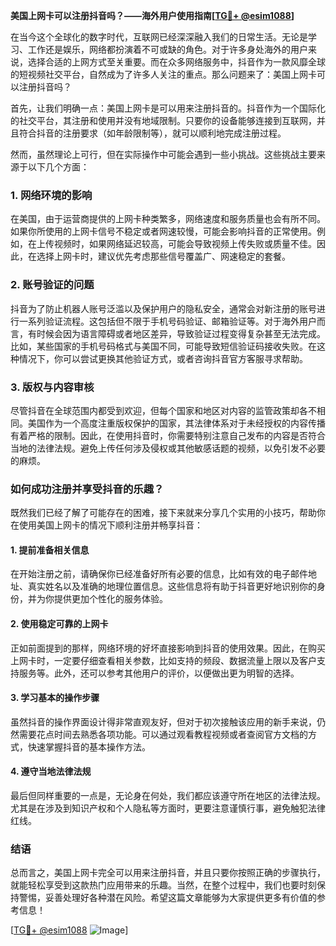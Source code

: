 **美国上网卡可以注册抖音吗？——海外用户使用指南[[TG💪+ @esim1088](https://t.me/s/esim1088)]**

在当今这个全球化的数字时代，互联网已经深深融入我们的日常生活。无论是学习、工作还是娱乐，网络都扮演着不可或缺的角色。对于许多身处海外的用户来说，选择合适的上网方式至关重要。而在众多网络服务中，抖音作为一款风靡全球的短视频社交平台，自然成为了许多人关注的重点。那么问题来了：美国上网卡可以注册抖音吗？

首先，让我们明确一点：美国上网卡是可以用来注册抖音的。抖音作为一个国际化的社交平台，其注册和使用并没有地域限制。只要你的设备能够连接到互联网，并且符合抖音的注册要求（如年龄限制等），就可以顺利地完成注册过程。

然而，虽然理论上可行，但在实际操作中可能会遇到一些小挑战。这些挑战主要来源于以下几个方面：

### **1. 网络环境的影响**
在美国，由于运营商提供的上网卡种类繁多，网络速度和服务质量也会有所不同。如果你所使用的上网卡信号不稳定或者网速较慢，可能会影响抖音的正常使用。例如，在上传视频时，如果网络延迟较高，可能会导致视频上传失败或质量不佳。因此，在选择上网卡时，建议优先考虑那些信号覆盖广、网速稳定的套餐。

### **2. 账号验证的问题**
抖音为了防止机器人账号泛滥以及保护用户的隐私安全，通常会对新注册的账号进行一系列验证流程。这包括但不限于手机号码验证、邮箱验证等。对于海外用户而言，有时候会因为语言障碍或者地区差异，导致验证过程变得复杂甚至无法完成。比如，某些国家的手机号码格式与美国不同，可能导致短信验证码接收失败。在这种情况下，你可以尝试更换其他验证方式，或者咨询抖音官方客服寻求帮助。

### **3. 版权与内容审核**
尽管抖音在全球范围内都受到欢迎，但每个国家和地区对内容的监管政策却各不相同。美国作为一个高度注重版权保护的国家，其法律体系对于未经授权的内容传播有着严格的限制。因此，在使用抖音时，你需要特别注意自己发布的内容是否符合当地的法律法规。避免上传任何涉及侵权或其他敏感话题的视频，以免引发不必要的麻烦。

### **如何成功注册并享受抖音的乐趣？**
既然我们已经了解了可能存在的困难，接下来就来分享几个实用的小技巧，帮助你在使用美国上网卡的情况下顺利注册并畅享抖音：

#### **1. 提前准备相关信息**
在开始注册之前，请确保你已经准备好所有必要的信息，比如有效的电子邮件地址、真实姓名以及准确的地理位置信息。这些信息将有助于抖音更好地识别你的身份，并为你提供更加个性化的服务体验。

#### **2. 使用稳定可靠的上网卡**
正如前面提到的那样，网络环境的好坏直接影响到抖音的使用效果。因此，在购买上网卡时，一定要仔细查看相关参数，比如支持的频段、数据流量上限以及客户支持服务等。此外，还可以参考其他用户的评价，以便做出更为明智的选择。

#### **3. 学习基本的操作步骤**
虽然抖音的操作界面设计得非常直观友好，但对于初次接触该应用的新手来说，仍然需要花点时间去熟悉各项功能。可以通过观看教程视频或者查阅官方文档的方式，快速掌握抖音的基本操作方法。

#### **4. 遵守当地法律法规**
最后但同样重要的一点是，无论身在何处，我们都应该遵守所在地区的法律法规。尤其是在涉及到知识产权和个人隐私等方面时，更要注意谨慎行事，避免触犯法律红线。

### **结语**
总而言之，美国上网卡完全可以用来注册抖音，并且只要你按照正确的步骤执行，就能轻松享受到这款热门应用带来的乐趣。当然，在整个过程中，我们也要时刻保持警惕，妥善处理好各种潜在风险。希望这篇文章能够为大家提供更多有价值的参考信息！

[[TG💪+ @esim1088](https://t.me/s/esim1088) ![Image](https://i.postimg.cc/4NQfJmqS/Snipaste-2025-05-13-00-14-12.png)]